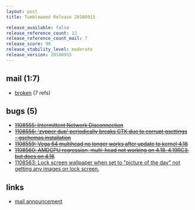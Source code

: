 ```yaml
---
layout: post
title: Tumbleweed Release 20180915

release_available: false
release_reference_count: 12
release_reference_count_mail: 7
release_score: 90
release_stability_level: moderate
release_version: 20180915
---
```


## mail (1:7)

- [broken](https://lists.opensuse.org/opensuse-factory/2018-09/msg00065.html) (7 refs)

## bugs (5)

<!--more-->

- ~~[1108555: Intermittent Network Disconnection](https://bugzilla.opensuse.org/show_bug.cgi?id=1108555)~~
- ~~[1108556: 'zypper dup' periodically breaks GTK due to corrupt gsettings - gschemas installation](https://bugzilla.opensuse.org/show_bug.cgi?id=1108556)~~
- ~~[1108559: Vega 64 multihead no longer works after update to kernel 4.18](https://bugzilla.opensuse.org/show_bug.cgi?id=1108559)~~
- ~~[1108560: AMDGPU regression, multi-head not working on 4.18, 4.19RC3, but does on 4.16](https://bugzilla.opensuse.org/show_bug.cgi?id=1108560)~~
- [1108563: Lock screen wallpaper when set to "picture of the day" not getting any images on lock screen.](https://bugzilla.opensuse.org/show_bug.cgi?id=1108563)



## links

- [mail announcement](https://lists.opensuse.org/opensuse-factory/2018-09/msg00061.html)
